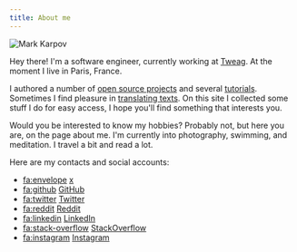 ```yaml
---
title: About me
---
```


![Mark Karpov](/static/img/my-photo.png 'my_photo')

Hey there! I'm a software engineer, currently working at
[Tweag](https://tweag.io). At the moment I live in Paris, France.

I authored a number of [open source projects](/oss.html) and several
[tutorials](/learn-haskell.html). Sometimes I find pleasure in [translating
texts](/translations.html). On this site I collected some stuff I do for
easy access, I hope you'll find something that interests you.

Would you be interested to know my hobbies? Probably not, but here you are,
on the page about me. I'm currently into photography, swimming, and
meditation. I travel a bit and read a lot.

Here are my contacts and social accounts:

* <fa:envelope> [x](social:email)
* <fa:github> [GitHub](social:github)
* <fa:twitter> [Twitter](social:twitter)
* <fa:reddit> [Reddit](social:reddit)
* <fa:linkedin> [LinkedIn](social:linkedin)
* <fa:stack-overflow> [StackOverflow](social:stackoverflow)
* <fa:instagram> [Instagram](social:instagram)
